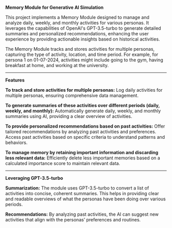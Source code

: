 **Memory Module for Generative AI Simulation**


This project implements a Memory Module designed to manage and analyze daily, weekly, and monthly activities for various personas. It leverages the capabilities of OpenAI's GPT-3.5-turbo to generate detailed summaries and personalized recommendations, enhancing the user experience by providing actionable insights based on historical activities.


The Memory Module tracks and stores activities for multiple personas, capturing the type of activity, location, and time period. For example, for persona 1 on 01-07-2024, activities might include going to the gym, having breakfast at home, and working at the university.

_________________________________________________________________________________________________________________________________________________________________________________

**Features**


**To track and store activities for multiple personas:** Log daily activities for multiple personas, ensuring comprehensive data management.

**To generate summaries of these activities over different periods (daily, weekly, and monthly):** Automatically generate daily, weekly, and monthly summaries using AI, providing a clear overview of activities.


**To provide personalized recommendations based on past activities:** Offer tailored recommendations by analyzing past activities and preferences. Access past activities based on specific criteria to understand patterns and behaviors.


**To manage memory by retaining important information and discarding less relevant data:** Efficiently delete less important memories based on a calculated importance score to maintain relevant data.


_________________________________________________________________________________________________________________________________________________________________________________

**Leveraging GPT-3.5-turbo**


**Summarization:** The module uses GPT-3.5-turbo to convert a list of activities into concise, coherent summaries. This helps in providing clear and readable overviews of what the personas have been doing over various periods.


**Recommendations:** By analyzing past activities, the AI can suggest new activities that align with the personas’ preferences and routines.






